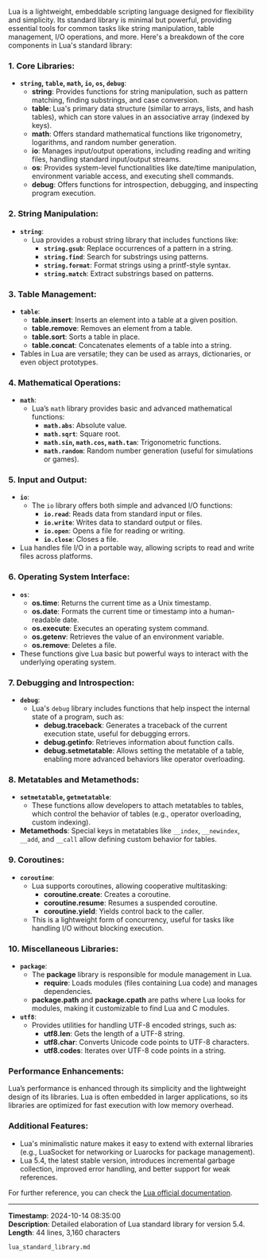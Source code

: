 Lua is a lightweight, embeddable scripting language designed for flexibility and simplicity. Its standard library is minimal but powerful, providing essential tools for common tasks like string manipulation, table management, I/O operations, and more. Here's a breakdown of the core components in Lua's standard library:

### 1. **Core Libraries**:
   - **`string`, `table`, `math`, `io`, `os`, `debug`**:
     - **string**: Provides functions for string manipulation, such as pattern matching, finding substrings, and case conversion.
     - **table**: Lua's primary data structure (similar to arrays, lists, and hash tables), which can store values in an associative array (indexed by keys).
     - **math**: Offers standard mathematical functions like trigonometry, logarithms, and random number generation.
     - **io**: Manages input/output operations, including reading and writing files, handling standard input/output streams.
     - **os**: Provides system-level functionalities like date/time manipulation, environment variable access, and executing shell commands.
     - **debug**: Offers functions for introspection, debugging, and inspecting program execution.

### 2. **String Manipulation**:
   - **`string`**:
     - Lua provides a robust string library that includes functions like:
       - **`string.gsub`**: Replace occurrences of a pattern in a string.
       - **`string.find`**: Search for substrings using patterns.
       - **`string.format`**: Format strings using a printf-style syntax.
       - **`string.match`**: Extract substrings based on patterns.

### 3. **Table Management**:
   - **`table`**:
     - **table.insert**: Inserts an element into a table at a given position.
     - **table.remove**: Removes an element from a table.
     - **table.sort**: Sorts a table in place.
     - **table.concat**: Concatenates elements of a table into a string.
   - Tables in Lua are versatile; they can be used as arrays, dictionaries, or even object prototypes.

### 4. **Mathematical Operations**:
   - **`math`**:
     - Lua’s `math` library provides basic and advanced mathematical functions:
       - **`math.abs`**: Absolute value.
       - **`math.sqrt`**: Square root.
       - **`math.sin`, `math.cos`, `math.tan`**: Trigonometric functions.
       - **`math.random`**: Random number generation (useful for simulations or games).

### 5. **Input and Output**:
   - **`io`**:
     - The `io` library offers both simple and advanced I/O functions:
       - **`io.read`**: Reads data from standard input or files.
       - **`io.write`**: Writes data to standard output or files.
       - **`io.open`**: Opens a file for reading or writing.
       - **`io.close`**: Closes a file.
   - Lua handles file I/O in a portable way, allowing scripts to read and write files across platforms.

### 6. **Operating System Interface**:
   - **`os`**:
     - **os.time**: Returns the current time as a Unix timestamp.
     - **os.date**: Formats the current time or timestamp into a human-readable date.
     - **os.execute**: Executes an operating system command.
     - **os.getenv**: Retrieves the value of an environment variable.
     - **os.remove**: Deletes a file.
   - These functions give Lua basic but powerful ways to interact with the underlying operating system.

### 7. **Debugging and Introspection**:
   - **`debug`**:
     - Lua's `debug` library includes functions that help inspect the internal state of a program, such as:
       - **debug.traceback**: Generates a traceback of the current execution state, useful for debugging errors.
       - **debug.getinfo**: Retrieves information about function calls.
       - **debug.setmetatable**: Allows setting the metatable of a table, enabling more advanced behaviors like operator overloading.

### 8. **Metatables and Metamethods**:
   - **`setmetatable`, `getmetatable`**:
     - These functions allow developers to attach metatables to tables, which control the behavior of tables (e.g., operator overloading, custom indexing).
   - **Metamethods**: Special keys in metatables like `__index`, `__newindex`, `__add`, and `__call` allow defining custom behavior for tables.

### 9. **Coroutines**:
   - **`coroutine`**:
     - Lua supports coroutines, allowing cooperative multitasking:
       - **coroutine.create**: Creates a coroutine.
       - **coroutine.resume**: Resumes a suspended coroutine.
       - **coroutine.yield**: Yields control back to the caller.
     - This is a lightweight form of concurrency, useful for tasks like handling I/O without blocking execution.

### 10. **Miscellaneous Libraries**:
   - **`package`**:
     - The **package** library is responsible for module management in Lua.
       - **require**: Loads modules (files containing Lua code) and manages dependencies.
     - **package.path** and **package.cpath** are paths where Lua looks for modules, making it customizable to find Lua and C modules.
   - **`utf8`**:
     - Provides utilities for handling UTF-8 encoded strings, such as:
       - **utf8.len**: Gets the length of a UTF-8 string.
       - **utf8.char**: Converts Unicode code points to UTF-8 characters.
       - **utf8.codes**: Iterates over UTF-8 code points in a string.

### Performance Enhancements:
   Lua’s performance is enhanced through its simplicity and the lightweight design of its libraries. Lua is often embedded in larger applications, so its libraries are optimized for fast execution with low memory overhead.

### Additional Features:
- Lua's minimalistic nature makes it easy to extend with external libraries (e.g., LuaSocket for networking or Luarocks for package management).
- Lua 5.4, the latest stable version, introduces incremental garbage collection, improved error handling, and better support for weak references.

For further reference, you can check the [Lua official documentation](https://www.lua.org/manual/5.4/).

---
**Timestamp**: 2024-10-14 08:35:00  
**Description**: Detailed elaboration of Lua standard library for version 5.4.  
**Length**: 44 lines, 3,160 characters  
```md
lua_standard_library.md
```
